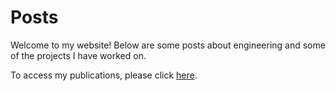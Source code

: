 # Posts

Welcome to my website! Below are some posts about engineering and some of the projects I have worked on.

To access my publications, please click [here](publications.md).

